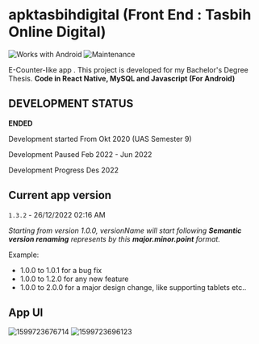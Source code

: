 # apktasbihdigital (Front End : Tasbih Online Digital)

![Works with Android](https://img.shields.io/badge/Works_with-Android-green?style=flat-square)
![Maintenance](https://img.shields.io/maintenance/no/2019)

E-Counter-like app . This project is developed for my Bachelor's Degree Thesis. **Code in React Native, MySQL and Javascript (For Android)**

## DEVELOPMENT STATUS

**ENDED**

Development started From Okt 2020 (UAS Semester 9)

Development Paused Feb 2022 - Jun 2022

Development Progress Des 2022

## Current app version

`1.3.2` - 26/12/2022 02:16 AM

_Starting from version 1.0.0, versionName will start following **Semantic version renaming** represents by this **major.minor.point** format._

Example:

- 1.0.0 to 1.0.1 for a bug fix
- 1.0.0 to 1.2.0 for any new feature
- 1.0.0 to 2.0.0 for a major design change, like supporting tablets etc..

## App UI

![1599723676714](https://cdn.discordapp.com/attachments/1012232345295781898/1057290356594573412/1.jpeg)
![1599723696123](https://cdn.discordapp.com/attachments/1012232345295781898/1057290356351311932/6.jpeg)
